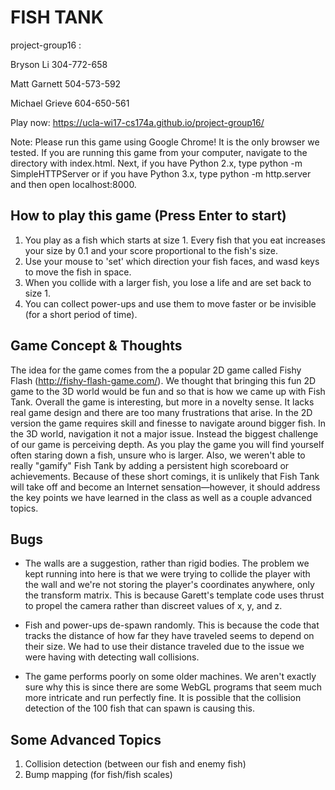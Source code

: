 # FISH TANK

project-group16 :

Bryson Li 304-772-658

Matt Garnett 504-573-592

Michael Grieve 604-650-561

Play now: https://ucla-wi17-cs174a.github.io/project-group16/

Note: Please run this game using Google Chrome! It is the only browser we tested. If you are running this game from your computer, navigate to the directory with index.html. Next, if you have Python 2.x, type python -m SimpleHTTPServer or if you have Python 3.x, type python -m http.server and then open localhost:8000.

## How to play this game (Press Enter to start)

1. You play as a fish which starts at size 1. Every fish that you eat increases your size by 0.1 and your score proportional to the fish's size.
2. Use your mouse to 'set' which direction your fish faces, and wasd keys to move the fish in space.
3. When you collide with a larger fish, you lose a life and are set back to size 1.
4. You can collect power-ups and use them to move faster or be invisible (for a short period of time).

## Game Concept & Thoughts

The idea for the game comes from the a popular 2D game called Fishy Flash (http://fishy-flash-game.com/). We thought that bringing this fun 2D game to the 3D world would be fun and so that is how we came up with Fish Tank. Overall the game is interesting, but more in a novelty sense. It lacks real game design and there are too many frustrations that arise. In the 2D version the game requires skill and finesse to navigate around bigger fish. In the 3D world, navigation it not a major issue. Instead the biggest challenge of our game is perceiving depth. As you play the game you will find yourself often staring down a fish, unsure who is larger. Also, we weren't able to really "gamify" Fish Tank by adding a persistent high scoreboard or achievements. Because of these short comings, it is unlikely that Fish Tank will take off and become an Internet sensation—however, it should address the key points we have learned in the class as well as a couple advanced topics.

## Bugs

* The walls are a suggestion, rather than rigid bodies. The problem we kept running into here is that we were trying to collide the player with the wall and we're not storing the player's coordinates anywhere, only the transform matrix. This is because Garett's template code uses thrust to propel the camera rather than discreet values of x, y, and z.

* Fish and power-ups de-spawn randomly. This is because the code that tracks the distance of how far they have traveled seems to depend on their size. We had to use their distance traveled due to the issue we were having with detecting wall collisions.

* The game performs poorly on some older machines. We aren't exactly sure why this is since there are some WebGL programs that seem much more intricate and run perfectly fine. It is possible that the collision detection of the 100 fish that can spawn is causing this.

## Some Advanced Topics

1. Collision detection (between our fish and enemy fish)
2. Bump mapping (for fish/fish scales)

